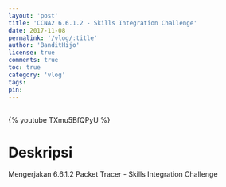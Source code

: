 ```yaml
---
layout: 'post'
title: 'CCNA2 6.6.1.2 - Skills Integration Challenge'
date: 2017-11-08
permalink: '/vlog/:title'
author: 'BanditHijo'
license: true
comments: true
toc: true
category: 'vlog'
tags:
pin:
---
```


<div style="margin-top:30px;"></div>

{% youtube TXmu5BfQPyU %}

# Deskripsi

Mengerjakan 6.6.1.2 Packet Tracer - Skills Integration Challenge

